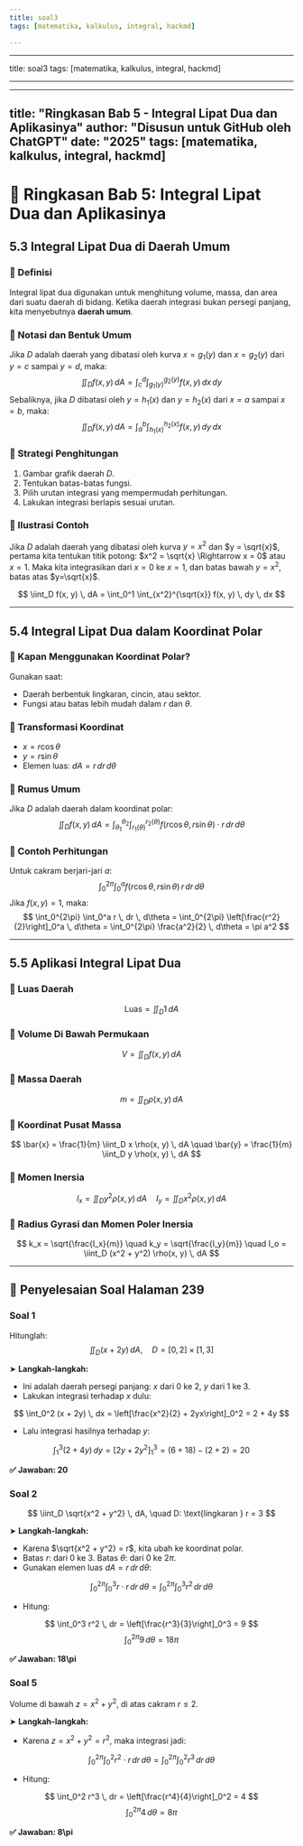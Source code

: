 ```yaml
---
title: soal3
tags: [matematika, kalkulus, integral, hackmd]

---
```


---
title: soal3
tags: [matematika, kalkulus, integral, hackmd]

---

---
title: "Ringkasan Bab 5 - Integral Lipat Dua dan Aplikasinya"
author: "Disusun untuk GitHub oleh ChatGPT"
date: "2025"
tags: [matematika, kalkulus, integral, hackmd]
---

# 📘 Ringkasan Bab 5: Integral Lipat Dua dan Aplikasinya

## 5.3 Integral Lipat Dua di Daerah Umum

### 🔹 Definisi
Integral lipat dua digunakan untuk menghitung volume, massa, dan area dari suatu daerah di bidang. Ketika daerah integrasi bukan persegi panjang, kita menyebutnya **daerah umum**.

### 🔹 Notasi dan Bentuk Umum
Jika $D$ adalah daerah yang dibatasi oleh kurva $x = g_1(y)$ dan $x = g_2(y)$ dari $y = c$ sampai $y = d$, maka:
$$
\iint_D f(x, y) \, dA = \int_c^d \int_{g_1(y)}^{g_2(y)} f(x, y) \, dx \, dy
$$
Sebaliknya, jika $D$ dibatasi oleh $y = h_1(x)$ dan $y = h_2(x)$ dari $x = a$ sampai $x = b$, maka:
$$
\iint_D f(x, y) \, dA = \int_a^b \int_{h_1(x)}^{h_2(x)} f(x, y) \, dy \, dx
$$

### 🔹 Strategi Penghitungan
1. Gambar grafik daerah $D$.
2. Tentukan batas-batas fungsi.
3. Pilih urutan integrasi yang mempermudah perhitungan.
4. Lakukan integrasi berlapis sesuai urutan.

### 🔹 Ilustrasi Contoh
Jika $D$ adalah daerah yang dibatasi oleh kurva $y = x^2$ dan $y = \sqrt{x}$, pertama kita tentukan titik potong: $x^2 = \sqrt{x} \Rightarrow x = 0$ atau $x = 1$. Maka kita integrasikan dari $x=0$ ke $x=1$, dan batas bawah $y=x^2$, batas atas $y=\sqrt{x}$.

$$
\iint_D f(x, y) \, dA = \int_0^1 \int_{x^2}^{\sqrt{x}} f(x, y) \, dy \, dx
$$

---

## 5.4 Integral Lipat Dua dalam Koordinat Polar

### 🔹 Kapan Menggunakan Koordinat Polar?
Gunakan saat:
- Daerah berbentuk lingkaran, cincin, atau sektor.
- Fungsi atau batas lebih mudah dalam $r$ dan $\theta$.

### 🔹 Transformasi Koordinat
- $x = r\cos\theta$
- $y = r\sin\theta$
- Elemen luas: $dA = r\,dr\,d\theta$

### 🔹 Rumus Umum
Jika $D$ adalah daerah dalam koordinat polar:
$$
\iint_D f(x, y) \, dA = \int_{\theta_1}^{\theta_2} \int_{r_1(\theta)}^{r_2(\theta)} f(r\cos\theta, r\sin\theta) \cdot r \, dr \, d\theta
$$

### 🔹 Contoh Perhitungan
Untuk cakram berjari-jari $a$:
$$
\int_0^{2\pi} \int_0^a f(r\cos\theta, r\sin\theta) \, r \, dr \, d\theta
$$
Jika $f(x, y) = 1$, maka:
$$
\int_0^{2\pi} \int_0^a r \, dr \, d\theta = \int_0^{2\pi} \left[\frac{r^2}{2}\right]_0^a \, d\theta = \int_0^{2\pi} \frac{a^2}{2} \, d\theta = \pi a^2
$$

---

## 5.5 Aplikasi Integral Lipat Dua

### 🔹 Luas Daerah
$$
\text{Luas} = \iint_D 1 \, dA
$$

### 🔹 Volume Di Bawah Permukaan
$$
V = \iint_D f(x, y) \, dA
$$

### 🔹 Massa Daerah
$$
m = \iint_D \rho(x, y) \, dA
$$

### 🔹 Koordinat Pusat Massa
$$
\bar{x} = \frac{1}{m} \iint_D x \rho(x, y) \, dA \quad \bar{y} = \frac{1}{m} \iint_D y \rho(x, y) \, dA
$$

### 🔹 Momen Inersia
$$
I_x = \iint_D y^2 \rho(x, y) \, dA \quad I_y = \iint_D x^2 \rho(x, y) \, dA
$$

### 🔹 Radius Gyrasi dan Momen Poler Inersia
$$
k_x = \sqrt{\frac{I_x}{m}} \quad k_y = \sqrt{\frac{I_y}{m}} \quad I_o = \iint_D (x^2 + y^2) \rho(x, y) \, dA
$$

---

## 📘 Penyelesaian Soal Halaman 239

### Soal 1
Hitunglah:
$$
\iint_D (x + 2y) \, dA, \quad D = [0, 2] \times [1, 3]
$$

➤ **Langkah-langkah:**
- Ini adalah daerah persegi panjang: $x$ dari 0 ke 2, $y$ dari 1 ke 3.
- Lakukan integrasi terhadap $x$ dulu:

$$
\int_0^2 (x + 2y) \, dx = \left[\frac{x^2}{2} + 2yx\right]_0^2 = 2 + 4y
$$

- Lalu integrasi hasilnya terhadap $y$:

$$
\int_1^3 (2 + 4y) \, dy = [2y + 2y^2]_1^3 = (6 + 18) - (2 + 2) = 20
$$

**✅ Jawaban: 20**

### Soal 2
$$
\iint_D \sqrt{x^2 + y^2} \, dA, \quad D: \text{lingkaran } r = 3
$$

➤ **Langkah-langkah:**
- Karena $\sqrt{x^2 + y^2} = r$, kita ubah ke koordinat polar.
- Batas $r$: dari 0 ke 3. Batas $\theta$: dari 0 ke $2\pi$.
- Gunakan elemen luas $dA = r \, dr \, d\theta$:

$$
\int_0^{2\pi} \int_0^3 r \cdot r \, dr \, d\theta = \int_0^{2\pi} \int_0^3 r^2 \, dr \, d\theta
$$

- Hitung:

$$
\int_0^3 r^2 \, dr = \left[\frac{r^3}{3}\right]_0^3 = 9
$$
$$
\int_0^{2\pi} 9 \, d\theta = 18\pi
$$

**✅ Jawaban: 18\pi**

### Soal 5
Volume di bawah $z = x^2 + y^2$, di atas cakram $r \leq 2$.

➤ **Langkah-langkah:**
- Karena $z = x^2 + y^2 = r^2$, maka integrasi jadi:

$$
\int_0^{2\pi} \int_0^2 r^2 \cdot r \, dr \, d\theta = \int_0^{2\pi} \int_0^2 r^3 \, dr \, d\theta
$$

- Hitung:

$$
\int_0^2 r^3 \, dr = \left[\frac{r^4}{4}\right]_0^2 = 4
$$
$$
\int_0^{2\pi} 4 \, d\theta = 8\pi
$$

**✅ Jawaban: 8\pi**

